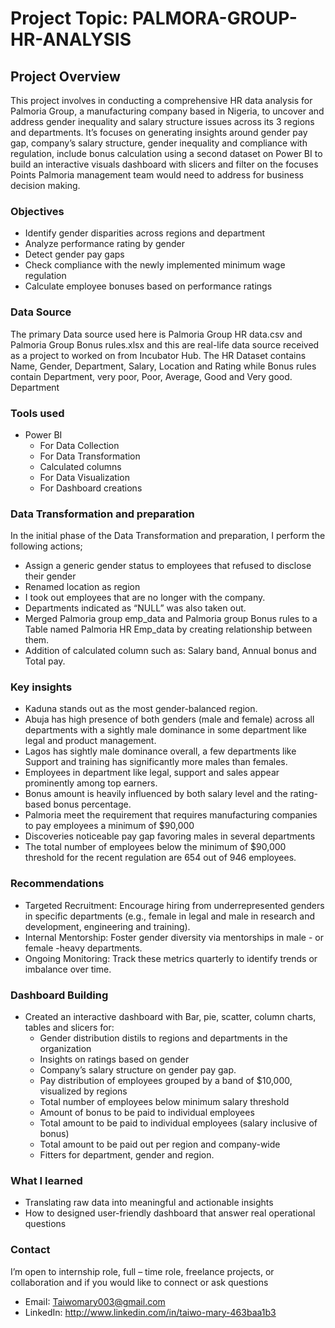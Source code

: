 # Project Topic: PALMORA-GROUP-HR-ANALYSIS

## Project Overview
This project involves in conducting a comprehensive HR data analysis for Palmoria Group, a manufacturing company based in Nigeria, to uncover and address gender inequality and salary structure issues across its 3 regions and departments. It’s focuses on generating insights around gender pay gap, company’s salary structure, gender inequality and compliance with regulation, include bonus calculation using a second dataset on Power BI to build an interactive visuals dashboard with slicers and filter on the focuses Points Palmoria management team would need to address for business decision making. 

### Objectives
- Identify gender disparities across regions and department
- Analyze performance rating by gender
- Detect gender pay gaps
- Check compliance with the newly implemented minimum wage regulation
- Calculate employee bonuses based on performance ratings

### Data Source
The primary Data source used here is Palmoria Group HR data.csv and Palmoria Group Bonus rules.xlsx and this are real-life data source received as a project to worked on from Incubator Hub. The HR Dataset contains Name, Gender, Department, Salary, Location and Rating while Bonus rules contain Department, very poor, Poor, Average, Good and Very good.
 Department
 
### Tools used
- Power BI 
  - For Data Collection
  - For Data Transformation
  - Calculated columns
  - For Data Visualization
  - For Dashboard creations

### Data Transformation and preparation
In the initial phase of the Data Transformation and preparation, I perform the following actions;
- Assign a generic gender status to employees that refused to disclose their gender
- Renamed location as region
- I took out employees that are no longer with the company.  
- Departments indicated as “NULL” was also taken out.
- Merged Palmoria group emp_data and Palmoria group Bonus rules to a Table named Palmoria HR Emp_data by creating relationship between them.
- Addition of calculated column such as: Salary band, Annual bonus and Total pay.

### Key insights
-	Kaduna stands out as the most gender-balanced region.
-	Abuja has high presence of both genders (male and female) across all departments with a sightly male dominance in some department like legal and product management.
-	Lagos has sightly male dominance overall, a few departments like Support and training has significantly more males than females.
-	Employees in department like legal, support and sales appear prominently among top earners.
-	Bonus amount is heavily influenced by both salary level and the rating-based bonus percentage.
-	Palmoria meet the requirement that requires manufacturing companies to pay employees a minimum of $90,000
-	Discoveries noticeable pay gap favoring males in several departments
-	The total number of employees below the minimum of $90,000 threshold for the recent regulation are 654 out of 946 employees.

### Recommendations
- Targeted Recruitment: Encourage hiring from underrepresented genders in specific departments (e.g., female in legal and male in research and development, engineering and training).
- Internal Mentorship: Foster gender diversity via mentorships in male - or female -heavy departments.
- Ongoing Monitoring: Track these metrics quarterly to identify trends or imbalance over time.

### Dashboard Building
- Created an interactive dashboard with Bar, pie, scatter, column charts, tables and slicers for:
  - Gender distribution distils to regions and departments in the organization
  - Insights on ratings based on gender 
  - Company’s salary structure on gender pay gap.
  - Pay distribution of employees grouped by a band of $10,000, visualized by regions
  - Total number of employees below minimum salary threshold
  - Amount of bonus to be paid to individual employees
  - Total amount to be paid to individual employees (salary inclusive of bonus)
  - Total amount to be paid out per region and company-wide
  - Fitters for department, gender and region.

 ### What I learned
- Translating raw data into meaningful and actionable insights
- How to designed user-friendly dashboard that answer real operational questions 

### Contact
I’m open to internship role, full – time role, freelance projects, or collaboration and if you would like to connect or ask questions
- EmaiI: Taiwomary003@gmail.com
- LinkedIn: http://www.linkedin.com/in/taiwo-mary-463baa1b3







